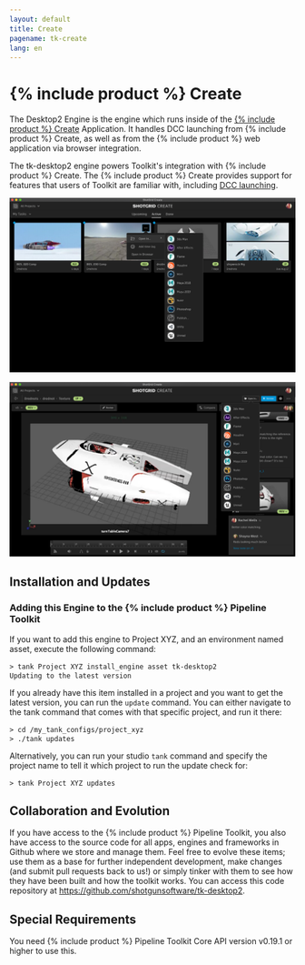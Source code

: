 ```yaml
---
layout: default
title: Create
pagename: tk-create
lang: en
---
```


# {% include product %} Create

The Desktop2 Engine is the engine which runs inside of the [{% include product %} Create](https://help.autodesk.com/view/SGSUB/ENU/?guid=SG_Supervisor_Artist_sa_create_sa_intro_create_html) Application. It handles DCC launching from {% include product %} Create, as well as from the {% include product %} web application via browser integration.

The tk-desktop2 engine powers Toolkit's integration with {% include product %} Create. The {% include product %} Create provides support for features that users of Toolkit are familiar with, including [DCC launching](https://help.autodesk.com/view/SGSUB/ENU/?guid=SG_Supervisor_Artist_sa_create_sa_create_artists_html#launching-your-creative-apps).

![](../images/engines/create-dcc-01.png)

![](../images/engines/create-dcc-02.png)

## Installation and Updates

### Adding this Engine to the {% include product %} Pipeline Toolkit

If you want to add this engine to Project XYZ, and an environment named asset, execute the following command:

```
> tank Project XYZ install_engine asset tk-desktop2
Updating to the latest version
```

If you already have this item installed in a project and you want to get the latest version, you can run the `update` command. You can either navigate to the tank command that comes with that specific project, and run it there:

```
> cd /my_tank_configs/project_xyz
> ./tank updates
```

Alternatively, you can run your studio `tank` command and specify the project name to tell it which project to run the update check for:

```
> tank Project XYZ updates
```

## Collaboration and Evolution
	
If you have access to the {% include product %} Pipeline Toolkit, you also have access to the source code for all apps, engines and frameworks in Github where we store and manage them. Feel free to evolve these items; use them as a base for further independent development, make changes (and submit pull requests back to us!) or simply tinker with them to see how they have been built and how the toolkit works. You can access this code repository at https://github.com/shotgunsoftware/tk-desktop2.

## Special Requirements

You need {% include product %} Pipeline Toolkit Core API version v0.19.1 or higher to use this.